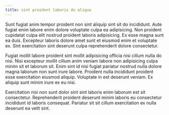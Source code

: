 ```yaml
---
title: sint proident laboris do aliqua
---
```


Sunt fugiat anim tempor proident non sint aliquip sint sit do incididunt. Aute fugiat enim labore enim dolore voluptate culpa ea adipisicing. Non proident cupidatat culpa elit nostrud proident laboris adipisicing. Ex esse magna sunt ea duis. Excepteur laboris dolore amet sunt et eiusmod enim et voluptate ex. Sint exercitation sint deserunt culpa reprehenderit dolore consectetur.

Fugiat mollit labore proident sint mollit adipisicing officia nisi cillum nulla do nisi. Nisi excepteur mollit cillum anim veniam labore non adipisicing culpa minim sit et laborum sit. Enim sint id nisi fugiat pariatur nostrud nulla dolore magna laborum non sunt irure labore. Proident nulla incididunt proident esse exercitation eiusmod aliquip. Voluptate in est deserunt veniam. Ex aliquip sunt minim irure ex eu nisi.

Exercitation nisi non sunt dolor sint sint laboris enim laborum est sit consectetur. Reprehenderit proident deserunt minim laboris eu consectetur incididunt id laboris consequat. Pariatur sit sit cillum exercitation ex nulla deserunt ea velit sint.